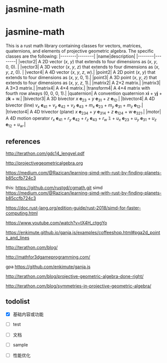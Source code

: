 # jasmine-math


# jasmine-math

This is a rust math library containing classes for vectors, matrices, quaternions, and elements of projective geometric algebra. The specific classes are the following:
|--------|--------|
|name|description|
|--------|--------|
|vector2| A 2D vector (*x*, *y*) that extends to four dimensions as (*x*, *y*, 0, 0). |
|vector3| A 3D vector (*x*, *y*, *z*) that extends to four dimensions as (*x*, *y*, *z*, 0). |
|vector4| A 4D vector (*x*, *y*, *z*, *w*).|
|point2| A 2D point (*x*, *y*) that extends to four dimensions as (*x*, *y*, 0, 1).|
|point3| A 3D point (*x*, *y*, *z*) that extends to four dimensions as (*x*, *y*, *z*, 1).|
|matrix2| A 2×2 matrix.|
|matrix3| A 3×3 matrix.|
|matrix4| A 4×4 matrix.|
|transform4| A 4×4 matrix with fourth row always (0, 0, 0, 1).|
|quaternion| A convention quaternion x**i** + y**j** + z**k** + w.|
|bivector3| A 3D bivector *x* **e**<sub>23</sub> + *y* **e**<sub>31</sub> + *z* **e**<sub>12</sub>.|
|bivector4| A 4D bivector (line) *v<sub>x</sub>* **e**<sub>41</sub> + *v<sub>y</sub>* **e**<sub>42</sub> + *v<sub>z</sub>* **e**<sub>43</sub> + *m<sub>x</sub>* **e**<sub>23</sub> + *m<sub>y</sub>* **e**<sub>31</sub> + *m<sub>z</sub>* **e**<sub>12</sub>.|
|trivector4| A 4D trivector (plane) *x* **e**<sub>234</sub> + *y* **e**<sub>314</sub> + *z* **e**<sub>124</sub> + *w* **e**<sub>321</sub>.|
|motor| A 4D motion operator *r<sub>x</sub>* **e**<sub>41</sub> + *r<sub>y</sub>* **e**<sub>42</sub> + *r<sub>z</sub>* **e**<sub>43</sub> + *r<sub>w</sub>* 𝟙 + *u<sub>x</sub>* **e**<sub>23</sub> + *u<sub>y</sub>* **e**<sub>31</sub> + *u<sub>z</sub>* **e**<sub>12</sub> + *u<sub>w</sub>*.|


## references

http://terathon.com/gdc14_lengyel.pdf

http://projectivegeometricalgebra.org

https://medium.com/@Razican/learning-simd-with-rust-by-finding-planets-b85ccfb724c3

this: https://github.com/rustgd/cgmath.git
simd
https://medium.com/@Razican/learning-simd-with-rust-by-finding-planets-b85ccfb724c3

https://doc.rust-lang.org/edition-guide/rust-2018/simd-for-faster-computing.html

https://www.youtube.com/watch?v=tX4H_ctggYo

https://enkimute.github.io/ganja.js/examples/coffeeshop.html#pga2d_points_and_lines

http://terathon.com/blog/

http://mathfor3dgameprogramming.com/

gpa
https://github.com/enkimute/ganja.js

http://terathon.com/blog/projective-geometric-algebra-done-right/

http://terathon.com/blog/symmetries-in-projective-geometric-algebra/

## todolist

- [x] 基础内容或功能
- [ ] test
- [ ] 文档
- [ ] sample
- [ ] 性能优化

